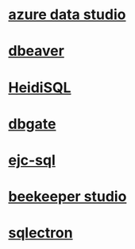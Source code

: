 # [azure data studio](https://github.com/microsoft/azuredatastudio)
# [dbeaver](https://github.com/dbeaver/dbeaver)
# [HeidiSQL](https://www.heidisql.com/)
# [dbgate](https://github.com/dbgate/dbgate)
# [ejc-sql](https://github.com/kostafey/ejc-sql)
# [beekeeper studio](https://github.com/beekeeper-studio/beekeeper-studio)
# [sqlectron](https://github.com/sqlectron/sqlectron-gui)
